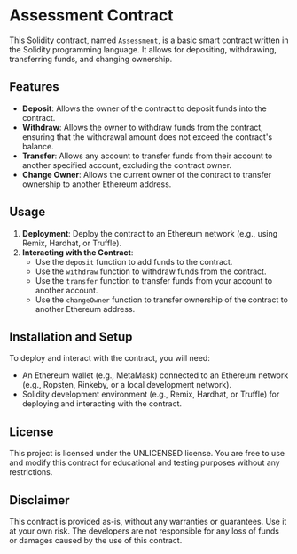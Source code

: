 # Assessment Contract

This Solidity contract, named `Assessment`, is a basic smart contract written in the Solidity programming language. It allows for depositing, withdrawing, transferring funds, and changing ownership.

## Features

- **Deposit**: Allows the owner of the contract to deposit funds into the contract.
- **Withdraw**: Allows the owner to withdraw funds from the contract, ensuring that the withdrawal amount does not exceed the contract's balance.
- **Transfer**: Allows any account to transfer funds from their account to another specified account, excluding the contract owner.
- **Change Owner**: Allows the current owner of the contract to transfer ownership to another Ethereum address.

## Usage

1. **Deployment**: Deploy the contract to an Ethereum network (e.g., using Remix, Hardhat, or Truffle).
2. **Interacting with the Contract**:
   - Use the `deposit` function to add funds to the contract.
   - Use the `withdraw` function to withdraw funds from the contract.
   - Use the `transfer` function to transfer funds from your account to another account.
   - Use the `changeOwner` function to transfer ownership of the contract to another Ethereum address.

## Installation and Setup

To deploy and interact with the contract, you will need:
- An Ethereum wallet (e.g., MetaMask) connected to an Ethereum network (e.g., Ropsten, Rinkeby, or a local development network).
- Solidity development environment (e.g., Remix, Hardhat, or Truffle) for deploying and interacting with the contract.

## License

This project is licensed under the UNLICENSED license. You are free to use and modify this contract for educational and testing purposes without any restrictions.

## Disclaimer

This contract is provided as-is, without any warranties or guarantees. Use it at your own risk. The developers are not responsible for any loss of funds or damages caused by the use of this contract.

